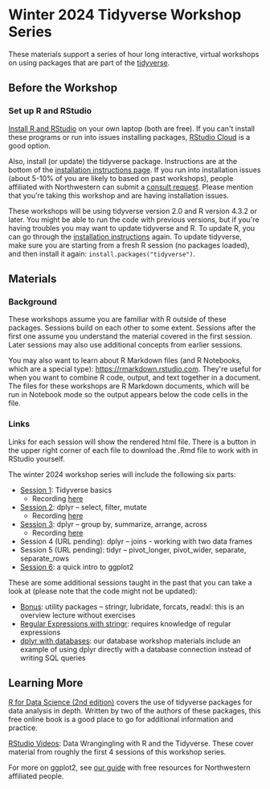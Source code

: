 # Winter 2024 Tidyverse Workshop Series

These materials support a series of hour long interactive, virtual workshops on using packages that are part of the [tidyverse](https://www.tidyverse.org/).

## Before the Workshop

### Set up R and RStudio

[Install R and RStudio](https://sites.northwestern.edu/researchcomputing/resources/r-and-rstudio/) on your own laptop (both are free).  If you can't install these programs or run into issues installing packages, [RStudio Cloud](https://sites.northwestern.edu/researchcomputing/resources/r-and-rstudio/#option-2-rstudio-cloud)  is a good option.

Also, install (or update) the tidyverse package.  Instructions are at the bottom of the [installation instructions page](https://sites.northwestern.edu/researchcomputing/resources/r-and-rstudio/).  If you run into installation issues (about 5-10% of you are likely to based on past workshops), people affiliated with Northwestern can submit a [consult request](https://app.smartsheet.com/b/form/2f2ec327e6164f83b588b7bbe2e2b56f). Please mention that you're taking this workshop and are having installation issues.

These workshops will be using tidyverse version 2.0 and R version 4.3.2 or later. You might be able to run the code with previous versions, but if you're having troubles you may want to update tidyverse and R. To update R, you can go through the [installation instructions](https://sites.northwestern.edu/researchcomputing/resources/r-and-rstudio/) again. To update tidyverse, make sure you are starting from a fresh R session (no packages loaded), and then install it again:  `install.packages("tidyverse")`.

## Materials

### Background

These workshops assume you are familiar with R outside of these packages.  Sessions build on each other to some extent.  Sessions after the first one assume you understand the material covered in the first session.  Later sessions may also use additional concepts from earlier sessions.

You may also want to learn about R Markdown files (and R Notebooks, which are a special type): https://rmarkdown.rstudio.com.  They're useful for when you want to combine R code, output, and text together in a document. The files for these workshops are R Markdown documents, which will be run in Notebook mode so the output appears below the code cells in the file. 

### Links

Links for each session will show the rendered html file.  There is a button in the upper right corner of each file to download the .Rmd file to work with in RStudio yourself.

The winter 2024 workshop series will include the following six parts:

* [Session 1](https://nuitrcs.github.io/tidyverse_basics/intro.html): Tidyverse basics
  * Recording [here](https://northwestern.zoom.us/rec/share/XekpJ3gTIeAlBtiqI4pLU3Yt_-RzGp84717_K2LkAl5dQbQoP9TJhUx1Uf2dgaVe.RO8uGFSTdq2uNuxv?startTime=1704736440000)
* [Session 2](https://nuitrcs.github.io/tidyverse_dplyr_select_filter_mutate/dplyr_select_filter_mutate.html#): dplyr – select, filter, mutate
  * Recording [here](https://northwestern.zoom.us/rec/share/xlVE5_hPNDicRALA_4Z-GT4zsaaVjjmMt71BYlBrU_mTpZ00T00ZQymMM5RvJVMA.NIK95lzXHIm2WjGm)
* [Session 3](https://nuitrcs.github.io/tidyverse_dplyr_groupby_summarise_arrange_across/dplyr-group.html): dplyr – group by, summarize, arrange, across
  * Recording [here](https://northwestern.zoom.us/rec/share/PPbpF0lxapis0Sh9zN0hInYPk1ItAVz12_0BoSbEnL499igUz7GQCCkoL1dZ9Tfp.asQOjiwfk6Zy9wKB)  
* Session 4 (URL pending): dplyr – joins - working with two data frames
* Session 5 (URL pending): tidyr – pivot_longer, pivot_wider, separate, separate_rows
* [Session 6](https://nuitrcs.github.io/quick_intro_ggplot2/ggplot2.html): a quick intro to ggplot2

These are some additional sessions taught in the past that you can take a look at (please note that the code might not be updated):

* [Bonus](https://nuitrcs.github.io/r-tidyverse/html/others.html): utility packages – stringr, lubridate, forcats, readxl: this is an overview lecture without exercises
* [Regular Expressions with stringr](https://nuitrcs.github.io/r-tidyverse/html/stringr.html): requires knowledge of regular expressions
* [dplyr with databases](https://github.com/nuitrcs/databases_workshop/tree/master/r): our database workshop materials include an example of using dplyr directly with a database connection instead of writing SQL queries

## Learning More

[R for Data Science (2nd edition)](https://r4ds.hadley.nz/) covers the use of tidyverse packages for data analysis in depth.  Written by two of the authors of these packages, this free online book is a good place to go for additional information and practice.  

[RStudio Videos](https://www.youtube.com/watch?v=jOd65mR1zfw&list=PL9HYL-VRX0oQOWAFoKHFQAsWAI3ImbNPk): Data Wrangingling with R and the Tidyverse.  These cover material from roughly the first 4 sessions of this workshop series.  

For more on ggplot2, see [our guide](https://sites.northwestern.edu/researchcomputing/2020/04/13/online-learning-resources-r-ggplot2/) with free resources for Northwestern affiliated people.
